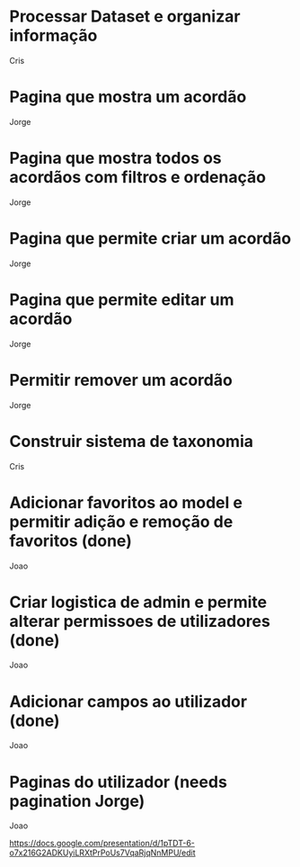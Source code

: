 # Processar Dataset e organizar informação

Cris

# Pagina que mostra um acordão

Jorge

# Pagina que mostra todos os acordãos com filtros e ordenação

Jorge

# Pagina que permite criar um acordão

Jorge

# Pagina que permite editar um acordão

Jorge

# Permitir remover um acordão

Jorge

# Construir sistema de taxonomia

Cris

# Adicionar favoritos ao model e permitir adição e remoção de favoritos (done)

Joao

# Criar logistica de admin e permite alterar permissoes de utilizadores (done)

Joao

# Adicionar campos ao utilizador (done)

Joao

# Paginas do utilizador (needs pagination Jorge)

Joao

https://docs.google.com/presentation/d/1pTDT-6-o7x216G2ADKUyiLRXtPrPoUs7VqaRjqNnMPU/edit
